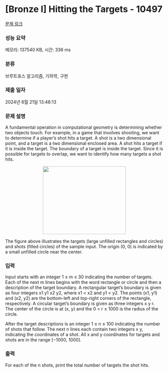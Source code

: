 # [Bronze I] Hitting the Targets - 10497 

[문제 링크](https://www.acmicpc.net/problem/10497) 

### 성능 요약

메모리: 137540 KB, 시간: 336 ms

### 분류

브루트포스 알고리즘, 기하학, 구현

### 제출 일자

2024년 6월 21일 13:48:13

### 문제 설명

<p>A fundamental operation in computational geometry is determining whether two objects touch. For example, in a game that involves shooting, we want to determine if a player’s shot hits a target. A shot is a two dimensional point, and a target is a two dimensional enclosed area. A shot hits a target if it is inside the target. The boundary of a target is inside the target. Since it is possible for targets to overlap, we want to identify how many targets a shot hits.</p>

<p style="text-align: center;"><img alt="" src="https://www.acmicpc.net/upload/images2/hitting.png" style="height:217px; width:264px"></p>

<p>The figure above illustrates the targets (large unfilled rectangles and circles) and shots (filled circles) of the sample input. The origin (0, 0) is indicated by a small unfilled circle near the center.</p>

### 입력 

 <p>Input starts with an integer 1 ≤ m ≤ 30 indicating the number of targets. Each of the next m lines begins with the word rectangle or circle and then a description of the target boundary. A rectangular target’s boundary is given as four integers x1 y1 x2 y2, where x1 < x2 and y1 < y2. The points (x1, y1) and (x2, y2) are the bottom-left and top-right corners of the rectangle, respectively. A circular target’s boundary is given as three integers x y r. The center of the circle is at (x, y) and the 0 < r ≤ 1000 is the radius of the circle.</p>

<p>After the target descriptions is an integer 1 ≤ n ≤ 100 indicating the number of shots that follow. The next n lines each contain two integers x y, indicating the coordinates of a shot. All x and y coordinates for targets and shots are in the range [−1000, 1000].</p>

### 출력 

 <p>For each of the n shots, print the total number of targets the shot hits.</p>

